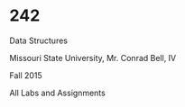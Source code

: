 # 242
Data Structures

Missouri State University, Mr. Conrad Bell, IV

Fall 2015

All Labs and Assignments
